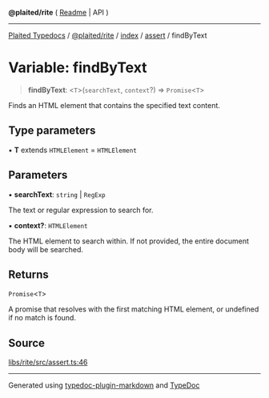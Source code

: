 **@plaited/rite** ( [Readme](../../../../README.md) \| API )

***

[Plaited Typedocs](../../../../../../modules.md) / [@plaited/rite](../../../../modules.md) / [index](../../../README.md) / [assert](../README.md) / findByText

# Variable: findByText

> **findByText**: \<`T`\>(`searchText`, `context`?) => `Promise`\<`T`\>

Finds an HTML element that contains the specified text content.

## Type parameters

▪ **T** extends `HTMLElement` = `HTMLElement`

## Parameters

▪ **searchText**: `string` \| `RegExp`

The text or regular expression to search for.

▪ **context?**: `HTMLElement`

The HTML element to search within. If not provided, the entire document body will be searched.

## Returns

`Promise`\<`T`\>

A promise that resolves with the first matching HTML element, or undefined if no match is found.

## Source

[libs/rite/src/assert.ts:46](https://github.com/plaited/plaited/blob/d85458a/libs/rite/src/assert.ts#L46)

***

Generated using [typedoc-plugin-markdown](https://www.npmjs.com/package/typedoc-plugin-markdown) and [TypeDoc](https://typedoc.org/)
